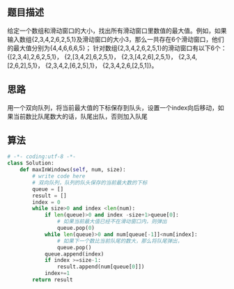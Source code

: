##  题目描述

给定一个数组和滑动窗口的大小，找出所有滑动窗口里数值的最大值。例如，如果输入数组{2,3,4,2,6,2,5,1}及滑动窗口的大小3，那么一共存在6个滑动窗口，他们的最大值分别为{4,4,6,6,6,5}； 针对数组{2,3,4,2,6,2,5,1}的滑动窗口有以下6个： {[2,3,4],2,6,2,5,1}， {2,[3,4,2],6,2,5,1}， {2,3,[4,2,6],2,5,1}， {2,3,4,[2,6,2],5,1}， {2,3,4,2,[6,2,5],1}， {2,3,4,2,6,[2,5,1]}。



## 思路

用一个双向队列，将当前最大值的下标保存到队头，设置一个index向后移动，如果当前数比队尾数大的话，队尾出队，否则加入队尾

## 算法

```python
# -*- coding:utf-8 -*-
class Solution:
    def maxInWindows(self, num, size):
        # write code here
        # 双向队列，队列的队头保存的当前最大数的下标
        queue = []
        result = []
        index = 0
        while size>0 and index <len(num):
            if len(queue)>0 and index -size+1>queue[0]:
                # 如果当前最大值已经不在滑动窗口内，则弹出
                queue.pop(0)
            while len(queue)>0 and num[queue[-1]]<num[index]:
                # 如果下一个数比当前队尾的数大，那么将队尾弹出，
                queue.pop()
            queue.append(index)
            if index >=size-1:
                result.append(num[queue[0]])
            index+=1
        return result
```

